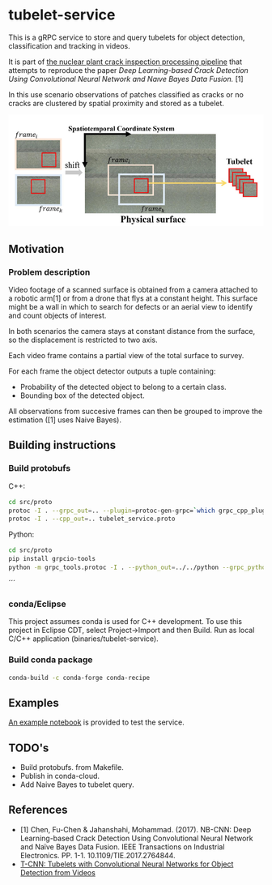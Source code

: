 # tubelet-service

This is a gRPC service to store and query tubelets for object detection, classification 
and tracking in videos.

It is part of [the nuclear plant crack inspection processing pipeline](https://github.com/nhorro/nuclear-plant-crack-inspection-pipeline) that attempts to reproduce the paper *Deep Learning-based Crack Detection Using Convolutional Neural Network and Naıve Bayes Data Fusion.* [1] 

In this use scenario observations of patches classified as cracks or no cracks are clustered by spatial proximity and stored as a tubelet. 

![Observations in consecutive frames](doc/assets/tubelets_in_crack_inspection.jpg)

## Motivation

### Problem description

Video footage of a scanned surface is obtained from a camera attached to a robotic arm[1] or from a drone that flys at a constant height. This surface might be a wall in which to search for defects or an aerial view to identify and count objects of interest.

In both scenarios the camera stays at constant distance from the surface, so the displacement is restricted to two axis.

Each video frame contains a partial view of the total surface to survey.

For each frame the object detector outputs a tuple containing:

- Probability of the detected object to belong to a certain class.
- Bounding box of the detected object.

All observations from succesive frames can then be grouped to improve the estimation ([1] uses Naive Bayes).

## Building instructions

### Build protobufs

C++:

```bash
cd src/proto
protoc -I . --grpc_out=.. --plugin=protoc-gen-grpc=`which grpc_cpp_plugin` tubelet_service.proto
protoc -I . --cpp_out=.. tubelet_service.proto
```

Python:

```bash
cd src/proto
pip install grpcio-tools
python -m grpc_tools.protoc -I . --python_out=../../python --grpc_python_out=../../python tubelet_service.proto
```

´´´

### conda/Eclipse

This project assumes conda is used for C++ development.
To use this project in Eclipse CDT, select Project->Import and then Build.
Run as local C/C++ application (binaries/tubelet-service).

### Build conda package

```bash
conda-build -c conda-forge conda-recipe
```

## Examples

[An example notebook](python/TubeletServiceTest.ipynb) is provided to test the service.

## TODO's

- Build protobufs. from Makefile.
- Publish in conda-cloud.
- Add Naive Bayes to tubelet query.

## References

- [1] Chen, Fu-Chen & Jahanshahi, Mohammad. (2017). NB-CNN: Deep  Learning-based Crack Detection Using Convolutional Neural Network and  Naïve Bayes Data Fusion. IEEE Transactions on Industrial Electronics. PP. 1-1. 10.1109/TIE.2017.2764844.
- [T-CNN: Tubelets with Convolutional Neural Networks for Object Detection from Videos](https://www.youtube.com/watch?v=kM6ZOA0GIwo)

